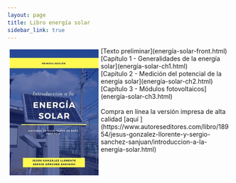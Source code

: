 ```yaml
---
layout: page
title: Libro energía solar
sidebar_link: true
---
```




<img src="CaratulaLibroEsmall.jpg" alt="title" align="left" style="padding:5px" width="200px">
[Texto preliminar](energía-solar-front.html)<br>
[Capítulo 1 - Generalidades de la energía solar](energía-solar-ch1.html)<br>
[Capítulo 2 - Medición del potencial de la energía solar](energía-solar-ch2.html)<br>
[Capítulo 3 - Módulos fotovoltaicos](energía-solar-ch3.html)<br>
<br>
Compra en línea la versión impresa de alta calidad [aquí ](https://www.autoreseditores.com/libro/18954/jesus-gonzalez-llorente-y-sergio-sanchez-sanjuan/introduccion-a-la-energia-solar.html)
